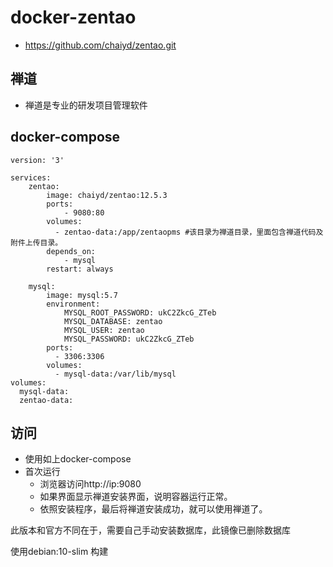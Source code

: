 # docker-zentao

* https://github.com/chaiyd/zentao.git

## 禅道
* 禅道是专业的研发项目管理软件


## docker-compose
```
version: '3'

services:
    zentao:
        image: chaiyd/zentao:12.5.3
        ports:
            - 9080:80
        volumes:
          - zentao-data:/app/zentaopms #该目录为禅道目录，里面包含禅道代码及附件上传目录。
        depends_on:
            - mysql
        restart: always

    mysql:
        image: mysql:5.7
        environment:
            MYSQL_ROOT_PASSWORD: ukC2ZkcG_ZTeb
            MYSQL_DATABASE: zentao
            MYSQL_USER: zentao
            MYSQL_PASSWORD: ukC2ZkcG_ZTeb
        ports:
          - 3306:3306            
        volumes:
          - mysql-data:/var/lib/mysql
volumes:
  mysql-data:
  zentao-data:
```

## 访问
* 使用如上docker-compose
* 首次运行
  * 浏览器访问http://ip:9080
  * 如果界面显示禅道安装界面，说明容器运行正常。
  * 依照安装程序，最后将禅道安装成功，就可以使用禅道了。

此版本和官方不同在于，需要自己手动安装数据库，此镜像已删除数据库

使用debian:10-slim 构建
